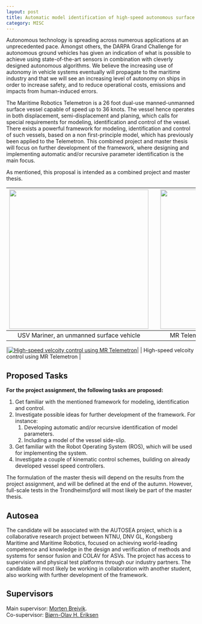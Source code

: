 ```yaml
---
layout: post
title: Automatic model identification of high-speed autonomous surface vehicles
category: MISC
---
```

Autonomous technology is spreading across numerous applications at an unprecedented pace. Amongst others, the DARPA Grand Challenge for autonomous ground vehicles has given an indication of what is possible to achieve using state-of-the-art sensors in combination with cleverly designed autonomous algorithms. We believe the increasing use of autonomy in vehicle systems eventually will propagate to the maritime industry and that we will see an increasing level of autonomy on ships in order to increase safety, and to reduce operational costs, emissions and impacts from human-induced errors.

The Maritime Robotics Telemetron is a 26 foot dual-use manned-unmanned surface vessel capable of speed up to 36 knots. The vessel hence operates in both displacement, semi-displacement and planing, which calls for special requirements for modeling, identification and control of the vessel. There exists a powerful framework for modeling, identification and control of such vessels, based on a non first-principle model, which has previously been applied to the Telemetron. This combined project and master thesis will focus on further development of the framework, where designing and implementing automatic and/or recursive parameter identification is the main focus.

As mentioned, this proposal is intended as a combined project and master thesis.

| <img src="{{site.url}}/assets/mariner.jpg" width="370"> | | <img src="{{site.url}}/assets/telemetron4a.jpg" width="370"> |
|:---:| :---: |:---:|
| USV Mariner, an unmanned surface vehicle | | MR Telemetron, a dual-use surface vessel |

|[![High-speed velcoity control using MR Telemetron](https://img.youtube.com/vi/VQ8CDdKDJl4/0.jpg)](https://www.youtube.com/watch?v=VQ8CDdKDJl4)|
| High-speed velcoity control using MR Telemetron |

## Proposed Tasks
**For the project assignment, the following tasks are proposed:**

1. Get familiar with the mentioned framework for modeling, identification and control. 
2. Investigate possible ideas for further development of the framework. For instance:
	1. Developing automatic and/or recursive identification of model parameters.
	2. Including a model of the vessel side-slip.
3. Get familiar with the Robot Operating System (ROS), which will be used for implementing the system.
4. Investigate a couple of kinematic control schemes, building on already developed vessel speed controllers.

The formulation of the master thesis will depend on the results from the project assignment, and will be defined at the end of the autumn. However, full-scale tests in the Trondheimsfjord will most likely be part of the master thesis.

## Autosea
The candidate will be associated with the AUTOSEA project, which is a collaborative research project between NTNU, DNV GL, Kongsberg Maritime and Maritime Robotics, focused on achieving world-leading competence and knowledge in the design and verification of methods and systems for sensor fusion and COLAV for ASVs. The project has access to supervision and physical test platforms through our industry partners. The candidate will most likely be working in collaboration with another student, also working with further development of the framework.

## Supervisors 
Main supervisor: [Morten Breivik](http://www.ntnu.no/ansatte/morten.breivik). <br />
Co-supervisor: [Bjørn-Olav H. Eriksen](http://www.ntnu.no/ansatte/boerikse)
